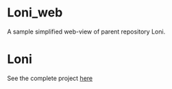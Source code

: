 # Loni_web
A sample simplified web-view of parent repository Loni.

# Loni
See the complete project [here](https://github.com/AbdullahNM/Loni)
